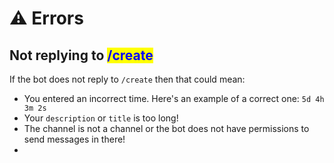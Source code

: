 # ⚠ Errors

## Not replying to <mark style="color:blue;">/create</mark>

If the bot does not reply to `/create` then that could mean:

* You entered an incorrect time. Here's an example of a correct one: `5d 4h 3m 2s`
* Your `description` or `title` is too long!
* The channel is not a channel or the bot does not have permissions to send messages in there!
*

